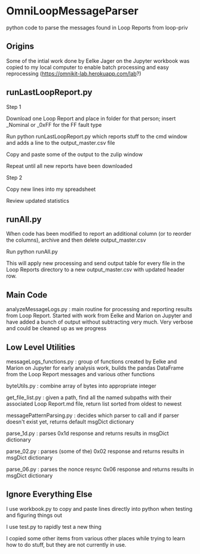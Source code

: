 # OmniLoopMessageParser
python code to parse the messages found in Loop Reports from loop-priv

## Origins
Some of the intial work done by Eelke Jager on the Jupyter workbook was copied to my local computer to enable batch processing and easy reprocessing (https://omnikit-lab.herokuapp.com/lab?)

## runLastLoopReport.py

Step 1

Download one Loop Report and place in folder for that person; insert _Nominal or _0xFF for the FF fault type

Run python runLastLoopReport.py which reports stuff to the cmd window and adds a line to the output_master.csv file

Copy and paste some of the output to the zulip window

Repeat until all new reports have been downloaded

Step 2

Copy new lines into my spreadsheet

Review updated statistics

## runAll.py

When code has been modified to report an additional column (or to reorder the columns), archive and then delete output_master.csv

Run python runAll.py

This will apply new processing and send output table for every file in the Loop Reports directory to a new output_master.csv with updated header row.

## Main Code

analyzeMessageLogs.py : main routine for processing and reporting results from Loop Report. Started with work from Eelke and Marion on Jupyter and have added a bunch of output without subtracting very much.  Very verbose and could be cleaned up as we progress

## Low Level Utilities

messageLogs_functions.py : group of functions created by Eelke and Marion on Jupyter for early analysis work, builds the pandas DataFrame from the Loop Report messages and various other functions

byteUtils.py : combine array of bytes into appropriate integer

get_file_list.py : given a path, find all the named subpaths with their associated Loop Report.md file, return list sorted from oldest to newest

messagePatternParsing.py : decides which parser to call and if parser doesn't exist yet, returns default msgDict dictionary

parse_1d.py : parses 0x1d response and returns results in msgDict dictionary

parse_02.py : parses (some of the) 0x02 response and returns results in msgDict dictionary

parse_06.py : parses the nonce resync 0x06 response and returns results in msgDict dictionary

## Ignore Everything Else

I use workbook.py to copy and paste lines directly into python when testing and figuring things out

I use test.py to rapidly test a new thing

I copied some other items from various other places while trying to learn how to do stuff, but they are not currently in use. 
